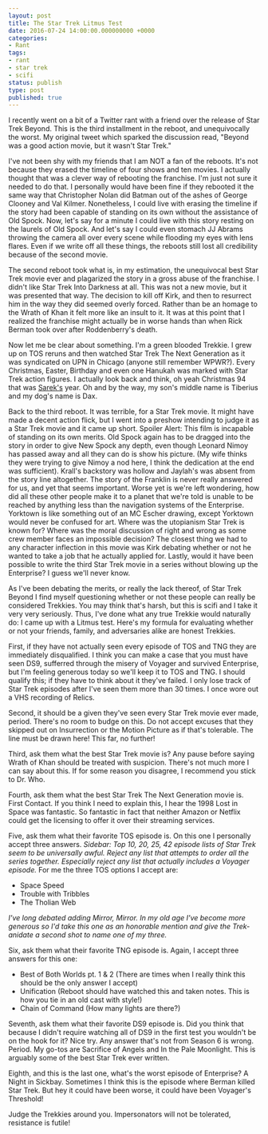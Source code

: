 ```yaml
---
layout: post
title: The Star Trek Litmus Test
date: 2016-07-24 14:00:00.000000000 +0000
categories:
- Rant
tags:
- rant
- star trek
- scifi
status: publish
type: post
published: true
---
```

I recently went on a bit of a Twitter rant with a friend over the release of Star Trek Beyond. This is the third installment in the reboot, and unequivocally the worst.  My original tweet which sparked the discussion read, "Beyond was a good action movie, but it wasn't Star Trek."

I've not been shy with my friends that I am NOT a fan of the reboots. It's not because they erased the timeline of four shows and ten movies. I actually thought that was a clever way of rebooting the franchise. I'm just not sure it needed to do that. I personally would have been fine if they rebooted it the same way that Christopher Nolan did Batman out of the ashes of George Clooney and Val Kilmer. Nonetheless, I could live with erasing the timeline if the story had been capable of standing on its own without the assistance of Old Spock. Now, let's say for a minute I could live with this story resting on the laurels of Old Spock.  And let's say I could even stomach JJ Abrams throwing the camera all over every scene while flooding my eyes with lens flares.  Even if we write off all these things, the reboots still lost all credibility because of the second movie.

The second reboot took what is, in my estimation, the unequivocal best Star Trek movie ever and plagarized the story in a gross abuse of the franchise. I didn't like Star Trek Into Darkness at all. This was not a new movie, but it was presented that way. The decision to kill off Kirk, and then to resurrect him in the way they did seemed overly forced. Rather than be an homage to the Wrath of Khan it felt more like an insult to it. It was at this point that I realized the franchise might actually be in worse hands than when Rick Berman took over after Roddenberry's death.

Now let me be clear about something. I'm a green blooded Trekkie. I grew up on TOS reruns and then watched Star Trek The Next Generation as it was syndicated on UPN in Chicago (anyone still remember WPWR?). Every Christmas, Easter, Birthday and even one Hanukah was marked with Star Trek action figures. I actually look back and think, oh yeah Christmas 94 that  was [Sarek's](https://www.amazon.com/Star-Trek-Next-Generation-Ambassador/dp/B0009P7HZC) year. Oh and by the way, my son's middle name is Tiberius and my dog's name is Dax.

Back to the third reboot. It was terrible, for a Star Trek movie. It might have made a decent action flick, but I went into a preshow intending to judge it as a Star Trek movie and it came up short. Spoiler Alert: This film is incapable of standing on its own merits. Old Spock again has to be dragged into the story in order to give New Spock any depth, even though Leonard Nimoy has passed away and all they can do is show his picture. (My wife thinks they were trying to give Nimoy a nod here, I think the dedication at the end was sufficient). Krall's backstory was hollow and Jaylah's was absent from the story line altogether. The story of the Franklin is never really answered for us, and yet that seems important. Worse yet is we're left wondering, how did all these other people make it to a planet that we're told is unable to be reached by anything less than the navigation systems of the Enterprise. Yorktown is like something out of an MC Escher drawing, except Yorktown would never be confused for art. Where was the utopianism Star Trek is known for? Where was the moral discussion of right and wrong as some crew member faces an impossible decision? The closest thing we had to any character inflection in this movie was Kirk debating whether or not he wanted to take a job that he actually applied for. Lastly, would it have been possible to write the third Star Trek movie in a series without blowing up the Enterprise? I guess we'll never know.

As I've been debating the merits, or really the lack thereof, of Star Trek Beyond I find myself questioning whether or not these people can really be considered Trekkies.  You may think that's harsh, but this is scifi and I take it very very seriously. Thus, I've done what any true Trekkie would naturally do: I came up with a Litmus test.  Here's my formula for evaluating whether or not your friends, family, and adversaries alike are honest Trekkies.

First, if they have not actually seen every episode of TOS and TNG they are immediately disqualified. I think you can make a case that you must have seen DS9, sufferred through the misery of Voyager and survived Enterprise, but I'm feeling generous today so we'll keep it to TOS and TNG. I should qualify this; if they have to think about it they've failed. I only lose track of Star Trek episodes after I've seen them more than 30 times. I once wore out a VHS recording of Relics.

Second, it should be a given they've seen every Star Trek movie ever made, period. There's no room to budge on this. Do not accept excuses that they skipped out on Insurrection or the Motion Picture as if that's tolerable. The line must be drawn here! This far, no further!

Third, ask them what the best Star Trek movie is? Any pause before saying Wrath of Khan should be treated with suspicion. There's not much more I can say about this. If for some reason you disagree, I recommend you stick to Dr. Who.

Fourth, ask them what the best Star Trek The Next Generation movie is. First Contact. If you think I need to explain this, I hear the 1998 Lost in Space was fantastic. So fantastic in fact that neither Amazon or Netflix could get the licensing to offer it over their streaming services.

Five, ask them what their favorite TOS episode is. On this one I personally accept three answers. *Sidebar: Top 10, 20, 25, 42 episode lists of Star Trek seem to be universally awful. Reject any list that attempts to order all the series together. Especially reject any list that actually includes a Voyager episode.* For me the three TOS options I accept are:

* Space Speed
* Trouble with Tribbles
* The Tholian Web

*I've long debated adding Mirror, Mirror. In my old age I've become more generous so I'd take this one as an honorable mention and give the Trek-anidate a second shot to name one of my three.*

Six, ask them what their favorite TNG episode is. Again, I accept three answers for this one:

* Best of Both Worlds pt. 1 & 2 (There are times when I really think this should be the only answer I accept)
* Unification (Reboot should have watched this and taken notes. This is how you tie in an old cast with style!)
* Chain of Command (How many lights are there?)

Seventh, ask them what their favorite DS9 episode is. Did you think that because I didn't require watching all of DS9 in the first test you wouldn't be on the hook for it? Nice try. Any answer that's not from Season 6 is wrong. Period. My go-tos are Sacrifice of Angels and In the Pale Moonlight. This is arguably some of the best Star Trek ever written.

Eighth, and this is the last one, what's the worst episode of Enterprise? A Night in Sickbay. Sometimes I think this is the episode where Berman killed Star Trek. But hey it could have been worse, it could have been Voyager's Threshold!

Judge the Trekkies around you. Impersonators will not be tolerated, resistance is futile!
